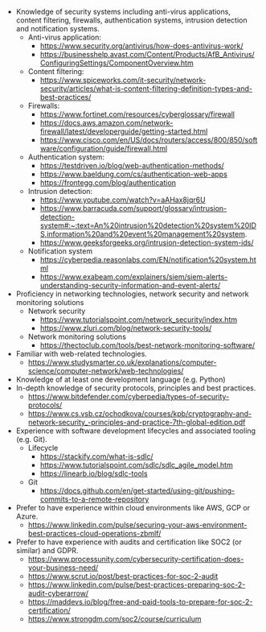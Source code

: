 - Knowledge of security systems including anti-virus applications, content filtering, firewalls, authentication systems, intrusion detection and notification systems.
	- Anti-virus application: 
		- https://www.security.org/antivirus/how-does-antivirus-work/
		- https://businesshelp.avast.com/Content/Products/AfB_Antivirus/ConfiguringSettings/ComponentOverview.htm
	- Content filtering:
		- https://www.spiceworks.com/it-security/network-security/articles/what-is-content-filtering-definition-types-and-best-practices/
	- Firewalls:
		- https://www.fortinet.com/resources/cyberglossary/firewall
		- https://docs.aws.amazon.com/network-firewall/latest/developerguide/getting-started.html
		- https://www.cisco.com/en/US/docs/routers/access/800/850/software/configuration/guide/firewall.html
	- Authentication system:
		- https://testdriven.io/blog/web-authentication-methods/
		- https://www.baeldung.com/cs/authentication-web-apps
		- https://frontegg.com/blog/authentication
	- Intrusion detection:
		- https://www.youtube.com/watch?v=aAHax8jqr6U
		- https://www.barracuda.com/support/glossary/intrusion-detection-system#:~:text=An%20intrusion%20detection%20system%20IDS,information%20and%20event%20management%20system.
		- https://www.geeksforgeeks.org/intrusion-detection-system-ids/
	- Notification system
		- https://cyberpedia.reasonlabs.com/EN/notification%20system.html
		- https://www.exabeam.com/explainers/siem/siem-alerts-understanding-security-information-and-event-alerts/
- Proficiency in networking technologies, network security and network monitoring solutions
	- Network security
		- https://www.tutorialspoint.com/network_security/index.htm
		- https://www.zluri.com/blog/network-security-tools/
	- Network monitoring solutions
		- https://thectoclub.com/tools/best-network-monitoring-software/
- Familiar with web-related technologies.
	- https://www.studysmarter.co.uk/explanations/computer-science/computer-network/web-technologies/
- Knowledge of at least one development language (e.g. Python)
- In-depth knowledge of security protocols, principles and best practices.
	- https://www.bitdefender.com/cyberpedia/types-of-security-protocols/
	- https://www.cs.vsb.cz/ochodkova/courses/kpb/cryptography-and-network-security_-principles-and-practice-7th-global-edition.pdf
- Experience with software development lifecycles and associated tooling (e.g. Git).
	- Lifecycle
		- https://stackify.com/what-is-sdlc/
		- https://www.tutorialspoint.com/sdlc/sdlc_agile_model.htm
		- https://linearb.io/blog/sdlc-tools
	- Git
		- https://docs.github.com/en/get-started/using-git/pushing-commits-to-a-remote-repository
- Prefer to have experience within cloud environments like AWS, GCP or Azure.
	- https://www.linkedin.com/pulse/securing-your-aws-environment-best-practices-cloud-operations-zbmlf/
- Prefer to have experience with audits and certification like SOC2 (or similar) and GDPR.
	- https://www.processunity.com/cybersecurity-certification-does-your-business-need/
	- https://www.scrut.io/post/best-practices-for-soc-2-audit
	- https://www.linkedin.com/pulse/best-practices-preparing-soc-2-audit-cyberarrow/
	- https://maddevs.io/blog/free-and-paid-tools-to-prepare-for-soc-2-certification/
	- https://www.strongdm.com/soc2/course/curriculum